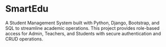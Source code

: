 # SmartEdu
A Student Management System built with Python, Django, Bootstrap, and SQL to streamline academic operations. This project provides role-based access for Admin, Teachers, and Students with secure authentication and CRUD operations.  
